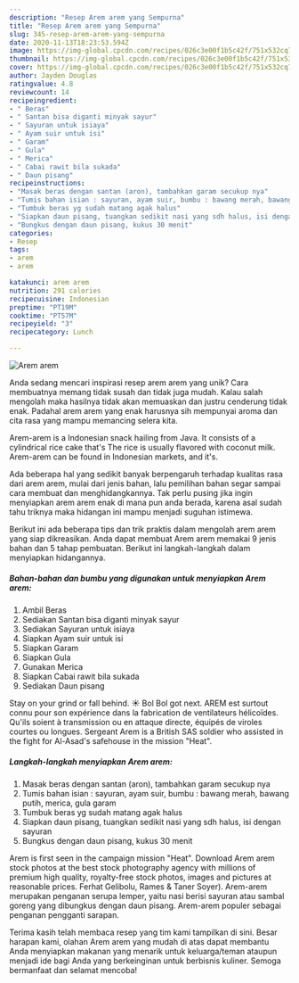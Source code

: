 ```yaml
---
description: "Resep Arem arem yang Sempurna"
title: "Resep Arem arem yang Sempurna"
slug: 345-resep-arem-arem-yang-sempurna
date: 2020-11-13T18:23:53.594Z
image: https://img-global.cpcdn.com/recipes/026c3e00f1b5c42f/751x532cq70/arem-arem-foto-resep-utama.jpg
thumbnail: https://img-global.cpcdn.com/recipes/026c3e00f1b5c42f/751x532cq70/arem-arem-foto-resep-utama.jpg
cover: https://img-global.cpcdn.com/recipes/026c3e00f1b5c42f/751x532cq70/arem-arem-foto-resep-utama.jpg
author: Jayden Douglas
ratingvalue: 4.8
reviewcount: 14
recipeingredient:
- " Beras"
- " Santan bisa diganti minyak sayur"
- " Sayuran untuk isiaya"
- " Ayam suir untuk isi"
- " Garam"
- " Gula"
- " Merica"
- " Cabai rawit bila sukada"
- " Daun pisang"
recipeinstructions:
- "Masak beras dengan santan (aron), tambahkan garam secukup nya"
- "Tumis bahan isian : sayuran, ayam suir, bumbu : bawang merah, bawang putih, merica, gula garam"
- "Tumbuk beras yg sudah matang agak halus"
- "Siapkan daun pisang, tuangkan sedikit nasi yang sdh halus, isi dengan sayuran"
- "Bungkus dengan daun pisang, kukus 30 menit"
categories:
- Resep
tags:
- arem
- arem

katakunci: arem arem 
nutrition: 291 calories
recipecuisine: Indonesian
preptime: "PT19M"
cooktime: "PT57M"
recipeyield: "3"
recipecategory: Lunch

---
```



![Arem arem](https://img-global.cpcdn.com/recipes/026c3e00f1b5c42f/751x532cq70/arem-arem-foto-resep-utama.jpg)

Anda sedang mencari inspirasi resep arem arem yang unik? Cara membuatnya memang tidak susah dan tidak juga mudah. Kalau salah mengolah maka hasilnya tidak akan memuaskan dan justru cenderung tidak enak. Padahal arem arem yang enak harusnya sih mempunyai aroma dan cita rasa yang mampu memancing selera kita.

Arem-arem is a Indonesian snack hailing from Java. It consists of a cylindrical rice cake that&#39;s The rice is usually flavored with coconut milk. Arem-arem can be found in Indonesian markets, and it&#39;s.

Ada beberapa hal yang sedikit banyak berpengaruh terhadap kualitas rasa dari arem arem, mulai dari jenis bahan, lalu pemilihan bahan segar sampai cara membuat dan menghidangkannya. Tak perlu pusing jika ingin menyiapkan arem arem enak di mana pun anda berada, karena asal sudah tahu triknya maka hidangan ini mampu menjadi suguhan istimewa.


Berikut ini ada beberapa tips dan trik praktis dalam mengolah arem arem yang siap dikreasikan. Anda dapat membuat Arem arem memakai 9 jenis bahan dan 5 tahap pembuatan. Berikut ini langkah-langkah dalam menyiapkan hidangannya.

<!--inarticleads1-->

##### Bahan-bahan dan bumbu yang digunakan untuk menyiapkan Arem arem:

1. Ambil  Beras
1. Sediakan  Santan bisa diganti minyak sayur
1. Sediakan  Sayuran untuk isiaya
1. Siapkan  Ayam suir untuk isi
1. Siapkan  Garam
1. Siapkan  Gula
1. Gunakan  Merica
1. Siapkan  Cabai rawit bila sukada
1. Sediakan  Daun pisang


Stay on your grind or fall behind. ☀️ Bol Bol got next. AREM est surtout connu pour son expérience dans la fabrication de ventilateurs hélicoïdes. Qu&#39;ils soient à transmission ou en attaque directe, équipés de viroles courtes ou longues. Sergeant Arem is a British SAS soldier who assisted in the fight for Al-Asad&#39;s safehouse in the mission &#34;Heat&#34;. 

<!--inarticleads2-->

##### Langkah-langkah menyiapkan Arem arem:

1. Masak beras dengan santan (aron), tambahkan garam secukup nya
1. Tumis bahan isian : sayuran, ayam suir, bumbu : bawang merah, bawang putih, merica, gula garam
1. Tumbuk beras yg sudah matang agak halus
1. Siapkan daun pisang, tuangkan sedikit nasi yang sdh halus, isi dengan sayuran
1. Bungkus dengan daun pisang, kukus 30 menit


Arem is first seen in the campaign mission &#34;Heat&#34;. Download Arem arem stock photos at the best stock photography agency with millions of premium high quality, royalty-free stock photos, images and pictures at reasonable prices. Ferhat Gelibolu, Rames &amp; Taner Soyer). Arem-arem merupakan penganan serupa lemper, yaitu nasi berisi sayuran atau sambal goreng yang dibungkus dengan daun pisang. Arem-arem populer sebagai penganan pengganti sarapan. 

Terima kasih telah membaca resep yang tim kami tampilkan di sini. Besar harapan kami, olahan Arem arem yang mudah di atas dapat membantu Anda menyiapkan makanan yang menarik untuk keluarga/teman ataupun menjadi ide bagi Anda yang berkeinginan untuk berbisnis kuliner. Semoga bermanfaat dan selamat mencoba!
